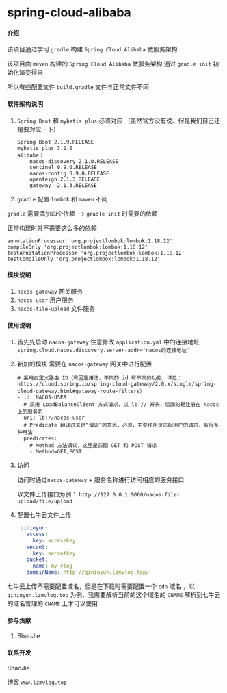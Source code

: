 # spring-cloud-alibaba

#### 介绍
该项目通过学习 `gradle` 构建 `Spring Cloud Alibaba` 微服务架构

该项目由 `maven` 构建的 `Spring Cloud Alibaba` 微服务架构 通过 `gradle init` 初始化演变得来

所以有些配置文件 `build.gradle` 文件与正常文件不同
 
#### 软件架构说明
1. `Spring Boot` 和 `mybatis plus` 必须对应 （虽然官方没有说、但是我们自己还是要对应一下）

    ```
    Spring Boot 2.1.9.RELEASE 
    mybatis plus 3.2.0
    alibaba：
        nacos-discovery 2.1.0.RELEASE
        sentinel 0.9.0.RELEASE
        nacos-config 0.9.0.RELEASE
        openfeign 2.1.3.RELEASE
        gateway  2.1.3.RELEASE
    ```

2. `gradle` 配置 `lombok` 和 `maven` 不同

`gradle` 需要添加四个依赖 --> `gradle init` 时需要的依赖

正常构建时并不需要这么多的依赖
```
annotationProcessor 'org.projectlombok:lombok:1.18.12'
compileOnly 'org.projectlombok:lombok:1.18.12'
testAnnotationProcessor 'org.projectlombok:lombok:1.18.12'
testCompileOnly 'org.projectlombok:lombok:1.18.12'
```

#### 模块说明
1. `nacos-gateway` 网关服务
2. `nacos-user` 用户服务
3. `nacos-file-upload` 文件服务

#### 使用说明

1.  首先先启动 `nacos-gateway` 
    注意修改 `application.yml` 中的连接地址 `spring.cloud.nacos.discovery.server-addr='nacos的连接地址'`
2.  新加的模块 需要在 `nacos-gateway` 网关中进行配置
    ```
    # 采用自定义路由 ID（有固定用法，不同的 id 有不同的功能，详见：https://cloud.spring.io/spring-cloud-gateway/2.0.x/single/spring-cloud-gateway.html#gateway-route-filters）
    - id: NACOS-USER
      # 采用 LoadBalanceClient 方式请求，以 lb:// 开头，后面的是注册在 Nacos 上的服务名
      uri: lb://nacos-user
      # Predicate 翻译过来是“谓词”的意思，必须，主要作用是匹配用户的请求，有很多种用法
      predicates:
        # Method 方法谓词，这里是匹配 GET 和 POST 请求
        - Method=GET,POST
    ```
3. 访问

    访问时通过`nacos-gateway` + 服务名称进行访问相应的服务接口
    
    以文件上传接口为例：
        `http://127.0.0.1:9000/nacos-file-upload/file/upload`
        
4.  配置七牛云文件上传
    ```yaml
     qiniuyun:
       access:
         key: accesskey
       secret:
         key: secretkey
       bucket:
         name: my-vlog
       domainName: http://qiniuyun.lzmvlog.top/
    ```
   七牛云上传不需要配置域名，但是在下载时需要配置一个 `cdn` 域名 ，以 `qiniuyun.lzmvlog.top` 为例，我需要解析当前的这个域名的 `CNAME` 解析到七牛云的域名管理的 `CNAME` 上才可以使用


#### 参与贡献
1. ShaoJie


#### 联系开发
ShaoJie 

博客 `www.lzmvlog.top`
